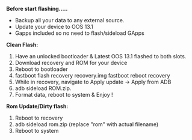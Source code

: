 **Before start flashing.....**
- Backup all your data to any external source. 
- Update your device to OOS 13.1
- Gapps included so no need to flash/sideload GApps

**Clean Flash:**
1. Have an unlocked bootloader & Latest OOS 13.1 flashed to both slots.
2. Download recovery and ROM for your device
3. Reboot to bootloader
4. fastboot flash recovery recovery.img
fastboot reboot recovery
5. While in recovery, navigate to Apply update -> Apply from ADB
6. adb sideload ROM.zip.
7. Format data, reboot to system & Enjoy !

**Rom Update/Dirty flash:**
1. Reboot to recovery 
2. adb sideload rom.zip (replace "rom" with actual filename) 
3. Reboot to system

